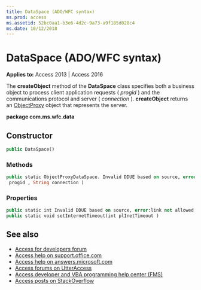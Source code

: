 ```yaml
---
title: DataSpace (ADO/WFC syntax)
ms.prod: access
ms.assetid: 52bc0aa1-b3e6-4d2c-9a73-a9f185d028c4
ms.date: 10/12/2018
---
```



# DataSpace (ADO/WFC syntax)

**Applies to:** Access 2013 | Access 2016

The **createObject** method of the **DataSpace** class specifies both a business object to process client application requests ( _progid_ ) and the communications protocol and server ( _connection_ ). **createObject** returns an [ObjectProxy](objectproxy-ado-wfc-syntax.md) object that represents the server.

**package com.ms.wfc.data**

## Constructor

```vb
public DataSpace() 

```

### Methods

```vb
public static ObjectProxyDataSpace. Invalid DDUE based on source, error:link not allowed in code, link filename:mdmthcreateobj_HV10294242.xml(String 
 progid , String connection ) 

```

### Properties

```vb
public static int Invalid DDUE based on source, error:link not allowed in code, link filename:mdprointernettimeout_HV10294450.xml() 
public static void setInternetTimeout(int plInetTimeout ) 

```

## See also

- [Access for developers forum](https://social.msdn.microsoft.com/Forums/office/home?forum=accessdev)
- [Access help on support.office.com](https://support.office.com/search/results?query=Access)
- [Access help on answers.microsoft.com](https://answers.microsoft.com/)
- [Access forums on UtterAccess](http://www.utteraccess.com/forum/index.php?act=idx)
- [Access developer and VBA programming help center (FMS)](http://www.fmsinc.com/MicrosoftAccess/developer/)
- [Access posts on StackOverflow](https://stackoverflow.com/questions/tagged/ms-access)
